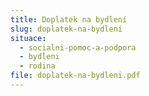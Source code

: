 ```yaml
---
title: Doplatek na bydlení
slug: doplatek-na-bydleni
situace:
  - socialni-pomoc-a-podpora
  - bydleni
  - rodina
file: doplatek-na-bydleni.pdf
---
```

